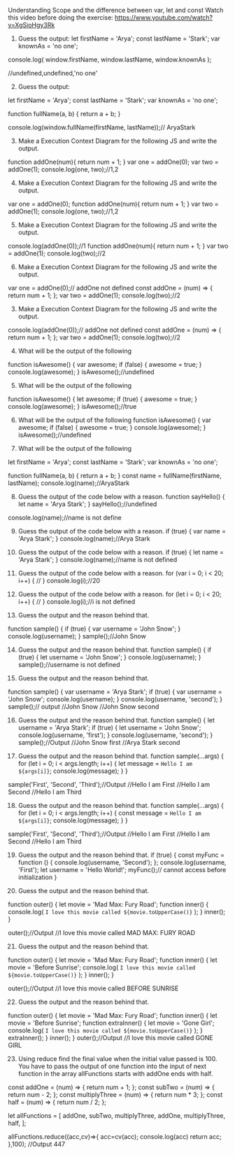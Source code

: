 Understanding Scope and the difference between var, let and const
Watch this video before doing the exercise: https://www.youtube.com/watch?v=XgSjoHgy3Rk

1. Guess the output:
let firstName = 'Arya';
const lastName = 'Stark';
var knownAs = 'no one';

console.log(
  window.firstName,
  window.lastName,
  window.knownAs
);

//undefined,undefined,'no one'


2. Guess the output:

let firstName = 'Arya';
const lastName = 'Stark';
var knownAs = 'no one';

function fullName(a, b) {
  return a + b;
}

console.log(window.fullName(firstName, lastName));// AryaStark



3. Make a Execution Context Diagram for the following JS and write the output.

function addOne(num){
  return num + 1;
}
var one = addOne(0);
var two = addOne(1);
console.log(one, two);//1,2


4. Make a Execution Context Diagram for the following JS and write the output.

var one = addOne(0);
function addOne(num){
  return num + 1;
}
var two = addOne(1);
console.log(one, two);//1,2



5. Make a Execution Context Diagram for the following JS and write the output.

console.log(addOne(0));//1
function addOne(num){
  return num + 1;
}
var two = addOne(1);
console.log(two);//2


6. Make a Execution Context Diagram for the following JS and write the output.

var one = addOne(0);// addOne not defined 
const addOne = (num) => {
  return num + 1;
};
var two = addOne(1);
console.log(two);//2


3. Make a Execution Context Diagram for the following JS and write the output.

console.log(addOne(0));// addOne not defined
const addOne = (num) => {
  return num + 1;
};
var two = addOne(1);
console.log(two);//2



4. What will be the output of the following

function isAwesome() {
  var awesome;
  if (false) {
    awesome = true;
  }
  console.log(awesome);
}
isAwesome();//undefined


5. What will be the output of the following

function isAwesome() {
  let awesome;
  if (true) {
    awesome = true;
  }
  console.log(awesome);
}
isAwesome();//true


6. What will be the output of the following
function isAwesome() {
  var awesome;
  if (false) {
    awesome = true;
  }
  console.log(awesome);
}
isAwesome();//undefined



7.  What will be the output of the following

let firstName = 'Arya';
const lastName = 'Stark';
var knownAs = 'no one';

function fullName(a, b) {
  return a + b;
}
const name = fullName(firstName, lastName);
console.log(name);//AryaStark


8. Guess the output of the code below with a reason.
function sayHello() {
  let name = 'Arya Stark';
}
sayHello();//undefined

console.log(name);//name is not define



9. Guess the output of the code below with a reason.
if (true) {
  var name = 'Arya Stark';
}
console.log(name);//Arya Stark


10. Guess the output of the code below with a reason.
if (true) {
  let name = 'Arya Stark';
}
console.log(name);//name is not defined



11.  Guess the output of the code below with a reason.
for (var i = 0; i < 20; i++) {
  //
}
console.log(i);//20


12. Guess the output of the code below with a reason.
for (let i = 0; i < 20; i++) {
  //
}
console.log(i);//i is not defined




13.  Guess the output and the reason behind that.

function sample() {
  if (true) {
    var username = 'John Snow';
  }
  console.log(username);
}
sample();//John Snow



14.   Guess the output and the reason behind that.
function sample() {
  if (true) {
    let username = 'John Snow';
  }
  console.log(username);
}
sample();//username is not defined



15. Guess the output and the reason behind that.

function sample() {
  var username = 'Arya Stark';
  if (true) {
    var username = 'John Snow';
    console.log(username);
  }
  console.log(username, 'second');
}
sample();// output
//John Snow 
//John Snow second


16. Guess the output and the reason behind that.
function sample() {
  let username = 'Arya Stark';
  if (true) {
    let username = 'John Snow';
    console.log(username, 'first');
  }
  console.log(username, 'second');
}
sample();//Output
//John Snow first
//Arya Stark second


17. Guess the output and the reason behind that.
function sample(...args) {
  for (let i = 0; i < args.length; i++) {
    let message = `Hello I am ${args[i]}`;
    console.log(message);
  }
}

sample('First', 'Second', 'Third');//Output
//Hello I am First
//Hello I am Second
//Hello I am Third



18. Guess the output and the reason behind that.
function sample(...args) {
  for (let i = 0; i < args.length; i++) {
    const message = `Hello I am ${args[i]}`;
    console.log(message);
  }
}

sample('First', 'Second', 'Third');//Output
//Hello I am First
//Hello I am Second
//Hello I am Third



19.  Guess the output and the reason behind that.
if (true) {
  const myFunc = function () {
    console.log(username, 'Second');
  };
  console.log(username, 'First');
  let username = 'Hello World!';
  myFunc();// cannot access before initialization
}


20. Guess the output and the reason behind that.

function outer() {
  let movie = 'Mad Max: Fury Road';
  function inner() {
    console.log(
      `I love this movie called ${movie.toUpperCase()}`
    );
  }
  inner();
}

outer();//Output
//I love this movie called MAD MAX: FURY ROAD


21. Guess the output and the reason behind that.

function outer() {
  let movie = 'Mad Max: Fury Road';
  function inner() {
    let movie = 'Before Sunrise';
    console.log(
      `I love this movie called ${movie.toUpperCase()}`
    );
  }
  inner();
}

outer();//Output
//I love this movie called BEFORE SUNRISE

22. Guess the output and the reason behind that.

function outer() {
  let movie = 'Mad Max: Fury Road';
  function inner() {
    let movie = 'Before Sunrise';
    function extraInner() {
      let movie = 'Gone Girl';
      console.log(
        `I love this movie called ${movie.toUpperCase()}`
      );
    }
    extraInner();
  }
  inner();
}
outer();//Output
//I love this movie called GONE GIRL


23. Using reduce find the final value when the initial value passed is 100. You have to pass the output of one function into the input of next function in the array allFunctions starts with addOne ends with half.

const addOne = (num) => {
  return num + 1;
};
const subTwo = (num) => {
  return num - 2;
};
const multiplyThree = (num) => {
  return num * 3;
};
const half = (num) => {
  return num / 2;
};

let allFunctions = [
  addOne,
  subTwo,
  multiplyThree,
  addOne,
  multiplyThree,
  half,
];


allFunctions.reduce((acc,cv)=>{
   acc=cv(acc);
  console.log(acc)
  return acc;
},100);
//Output 
447
